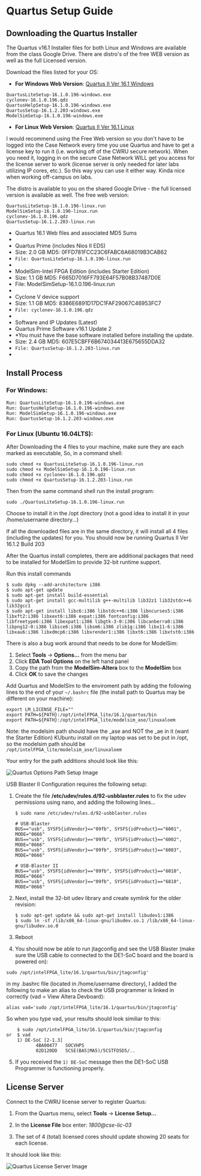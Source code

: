 # Quartus Setup Guide

## Downloading the Quartus Installer

The Quartus v16.1 Installer files for both Linux and Windows are available from the class Google Drive.  There are distro's of the free WEB version as well as the full Licensed version.

Download the files listed for your OS:

* **For Windows Web Version**: [Quartus II Ver 16.1 Windows](https://drive.google.com/drive/folders/0B3gj26Jx7aigTmdLQ1U1YW5Vejg)
```
QuartusLiteSetup-16.1.0.196-windows.exe
cyclonev-16.1.0.196.qdz
QuartusHelpSetup-16.1.0.196-windows.exe
QuartusSetup-16.1.2.203-windows.exe
ModelSimSetup-16.1.0.196-windows.exe
```
* **For Linux Web Version**: [Quartus II Ver 16.1 Linux ](https://drive.google.com/drive/folders/0B3gj26Jx7aigc042LUtIYTNQbEU)

I would recommend using the Free Web version so you don't have to be logged into the Case Network every time you use Quartus and have to get a license key to run it (i.e. working off of the CWRU secure network).  When you need it, logging in on the secure Case Network WILL get you access for the license server to work (license server is only needed for later labs utilizing IP cores, etc.). So this way you can use it either way. Kinda nice when working off-campus on labs.

The distro is available to you on the shared Google Drive - the full licensed version is available as well.  The free  web version:
```
QuartusLiteSetup-16.1.0.196-linux.run
ModelSimSetup-16.1.0.196-linux.run
cyclonev-16.1.0.196.qdz
QuartusSetup-16.1.2.203-linux.run
```

* Quartus 16.1 Web  files and associated MD5 Sums
*
* Quartus Prime (includes Nios II EDS)
* Size: 2.0 GB MD5: 0FFD781FCC23C6FABC6A68019B3CAB62
* `File: QuartusLiteSetup-16.1.0.196-linux.run`
*
* ModelSim-Intel FPGA Edition (includes Starter Edition)
* Size: 1.1 GB MD5: F665D7016FF793E64F57B08B37487D0E
* File: ModelSimSetup-16.1.0.196-linux.run
*
* Cyclone V device support
* Size: 1.1 GB MD5: 8386E6891D17DC1FAF29067C46953FC7
* `File: cyclonev-16.1.0.196.qdz`
*
* Software and IP Updates (Latest)
* Quartus Prime Software v16.1 Update 2
* *You must have the base software installed before installing the update.
* Size: 2.4 GB MD5: 607E5CBFF6B674034413E675655DDA32
* `File: QuartusSetup-16.1.2.203-linux.run`
*

## Install Process

### For Windows: 
```
Run: QuartusLiteSetup-16.1.0.196-windows.exe
Run: QuartusHelpSetup-16.1.0.196-windows.exe
Run: ModelSimSetup-16.1.0.196-windows.exe
Run: QuartusSetup-16.1.2.203-windows.exe
```


### For Linux (Ubuntu 16.04LTS): 

After Downloading the 4 files to your machine, make sure they are each marked as executable, So, in a command shell:
```
sudo chmod +x QuartusLiteSetup-16.1.0.196-linux.run
sudo chmod +x ModelSimSetup-16.1.0.196-linux.run
sudo chmod +x cyclonev-16.1.0.196.qdz
sudo chmod +x QuartusSetup-16.1.2.203-linux.run
```

Then from the same command shell run the install program: 

`sudo ./QuartusLiteSetup-16.1.0.196-linux.run`

Choose to install it in the /opt directory (not a good idea to install it in your /home/username directory...)

If all the downloaded files are in the same directory, it will install all 4 files (including the updates) for you.
You should now be running Quartus II Ver 16.1.2 Build 203

After the Quartus install completes, there are additional packages that need to be installed for ModelSim to provide 32-bit runtime support.

Run this install commands

```
$ sudo dpkg --add-architecture i386
$ sudo apt-get update
$ sudo apt-get install build-essential 
$ sudo apt-get install gcc-multilib g++-multilib lib32z1 lib32stdc++6 lib32gcc1
$ sudo apt-get install libc6:i386 libstdc++6:i386 libncurses5:i386 libxft2:i386 libxext6:i386 expat:i386 fontconfig:i386 libfreetype6:i386 libexpat1:i386 libgtk-3-0:i386 libcanberra0:i386 libpng12-0:i386 libice6:i386 libsm6:i386 zlib1g:i386 libx11-6:i386 libxau6:i386 libxdmcp6:i386 libxrender1:i386 libxt6:i386 libxtst6:i386
```

There is also a bug work around that needs to be done for ModelSim:

1. Select **Tools** -> **Options...** from the menu bar
2. Click **EDA Tool Options** on the left hand panel
3. Copy the path from the **ModelSim-Altera** box to the **ModelSim** box
4. Click **OK** to save the changes

Add Quartus and ModelSim to the enviroment path by adding the following lines to the end of your `~/.bashrc` file (the install path to Quartus may be different on your machine):

```
export LM_LICENSE_FILE=""
export PATH=${PATH}:/opt/intelFPGA_lite/16.1/quartus/bin
export PATH=${PATH}:/opt/intelFPGA_lite/modelsim_ase/linuxaloem
```

Note: the modelsim path should have the _ase and NOT the _ae in it (want the Starter Edition)
KUbuntu install on my laptop was set to be put in /opt, so the 
modelsim path should be `/opt/intelFPGA_lite/modelsim_ase/linuxaloem`

Your entry for the path additions should look like this:

![Quartus Options Path Setup Image](QuartusModelSimSetup.png)


USB Blaster II Configuration requires the following setup:

1. Create the file **/etc/udev/rules.d/92-usbblaster.rules** to fix the udev permissions using nano, and adding the following lines...
	
	```
	$ sudo nano /etc/udev/rules.d/92-usbblaster.rules
	
	# USB-Blaster
	BUS=="usb", SYSFS{idVendor}=="09fb", SYSFS{idProduct}=="6001", MODE="0666"
	BUS=="usb", SYSFS{idVendor}=="09fb", SYSFS{idProduct}=="6002", MODE="0666" 
	BUS=="usb", SYSFS{idVendor}=="09fb", SYSFS{idProduct}=="6003", MODE="0666"   
	
	# USB-Blaster II
	BUS=="usb", SYSFS{idVendor}=="09fb", SYSFS{idProduct}=="6010", MODE="0666"
	BUS=="usb", SYSFS{idVendor}=="09fb", SYSFS{idProduct}=="6810", MODE="0666"
	```

2. Next, install the 32-bit udev library and create symlink for the older revision:

	```
	$ sudo apt-get update && sudo apt-get install libudev1:i386
	$ sudo ln -sf /lib/x86_64-linux-gnu/libudev.so.1 /lib/x86_64-linux-gnu/libudev.so.0
	```

3. Reboot

4. You should now be able to run jtagconfig and see the USB Blaster (make sure the USB cable to connected to the DE1-SoC board and the board is powered on):


`sudo /opt/intelFPGA_lite/16.1/quartus/bin/jtagconfig'`

in my .bashrc file (located in /home/username directory), I added the following to make an alias to check the USB programmer is linked in correctly (vad = View Altera Devboard):

`alias vad='sudo /opt/intelFPGA_lite/16.1/quartus/bin/jtagconfig'`


So when you type vad, your results should look similiar to this:
```
	$ sudo /opt/intelFPGA_lite/16.1/quartus/bin/jtagconfig
or 	$ vad
	1) DE-SoC [2-1.3]
           4BA00477   SOCVHPS
           02D120DD   5CSE(BA5|MA5)/5CSTFD5D5/..
```	
5. If you received the `1) DE-SoC` message then the DE1-SoC USB Programmer is functioning properly.


## License Server

Connect to the CWRU license server to register Quartus:

1. From the Quartus menu, select **Tools** -> **License Setup...**

1. In the **License File** box enter: _1800@cse-lic-03_

1. The set of 4 (total) licensed cores should update showing 20 seats for each license.

It should look like this:


![Quartus License Server Image](QuartusLicenseServer.png)

